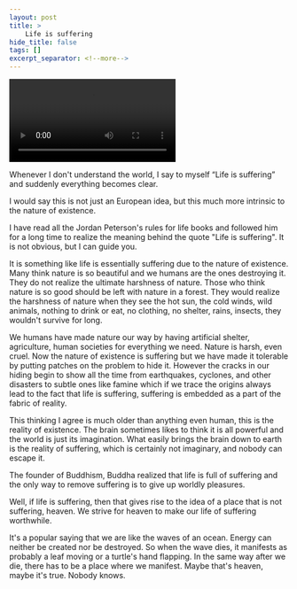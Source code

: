 ```yaml
---
layout: post
title: >
    Life is suffering
hide_title: false
tags: []
excerpt_separator: <!--more-->
---
```


<video controls><source src="/assets/videos/LifeIsSuffering.mp4" type="video/mp4">Life is Suffering - Jordan Peterson</source></video>


Whenever I don't understand the world, I say to myself “Life is suffering” and suddenly everything becomes clear.

I would say this is not just an European idea, but this much more intrinsic to the nature of existence.

I have read all the Jordan Peterson's rules for life books and followed him for a long time to realize the meaning behind the quote "Life is suffering". It is not obvious, but I can guide you.

It is something like life is essentially suffering due to the nature of existence. Many think nature is so beautiful and we humans are the ones destroying it. They do not realize the ultimate harshness of nature. Those who think nature is so good should be left with nature in a forest. They would realize the harshness of nature when they see the hot sun, the cold winds, wild animals, nothing to drink or eat, no clothing, no shelter, rains, insects, they wouldn't survive for long.

We humans have made nature our way by having artificial shelter, agriculture, human societies for everything we need. Nature is harsh, even cruel. Now the nature of existence is suffering but we have made it tolerable by putting patches on the problem to hide it. However the cracks in our hiding begin to show all the time from earthquakes, cyclones, and other disasters to subtle ones like famine which if we trace the origins always lead to the fact that life is suffering, suffering is embedded as a part of the fabric of reality.

This thinking I agree is much older than anything even human, this is the reality of existence. The brain sometimes likes to think it is all powerful and the world is just its imagination. What easily brings the brain down to earth is the reality of suffering, which is certainly not imaginary, and nobody can escape it.

The founder of Buddhism, Buddha realized that life is full of suffering and the only way to remove suffering is to give up worldly pleasures.

Well, if life is suffering, then that gives rise to the idea of a place that is not suffering, heaven. We strive for heaven to make our life of suffering worthwhile.

It's a popular saying that we are like the waves of an ocean. Energy can neither be created nor be destroyed. So when the wave dies, it manifests as probably a leaf moving or a turtle's hand flapping. In the same way after we die, there has to be a place where we manifest. Maybe that's heaven, maybe it's true. Nobody knows.

